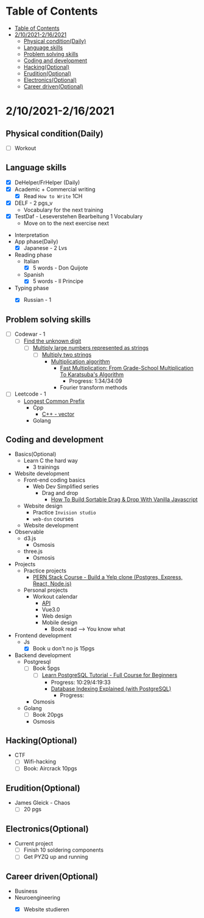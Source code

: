 # Table of Contents
- [Table of Contents](#table-of-contents)
- [2/10/2021-2/16/2021](#2102021-2162021)
  - [Physical condition(Daily)](#physical-conditiondaily)
  - [Language skills](#language-skills)
  - [Problem solving skills](#problem-solving-skills)
  - [Coding and development](#coding-and-development)
  - [Hacking(Optional)](#hackingoptional)
  - [Erudition(Optional)](#eruditionoptional)
  - [Electronics(Optional)](#electronicsoptional)
  - [Career driven(Optional)](#career-drivenoptional)

# 2/10/2021-2/16/2021
## Physical condition(Daily)
- [ ] Workout

## Language skills
- [x] DeHelper/FrHelper (Daily)
- [x] Academic + Commercial writing
  - [x] Read `How to Write` 1CH
- [x] DELF - 2 pgs_v
  - Vocabulary for the next training
- [x] TestDaf - Leseverstehen Bearbeitung 1 Vocabulary
  - Move on to the next exercise  next
- Interpretation
- App phase(Daily)
  - [x] Japanese - 2 Lvs
- Reading phase
  - Italian
    - [x] 5 words - Don Quijote
  - Spanish
    - [X] 5 words - Il Principe
- Typing phase
  - [x] Russian - 1


## Problem solving skills
- [ ] Codewar - 1
  - [ ] [Find the unknown digit](https://www.codewars.com/kata/546d15cebed2e10334000ed9/train/javascript)
    - [ ] [Multiply large numbers represented as strings](https://www.geeksforgeeks.org/multiply-large-numbers-represented-as-strings/)
      - [ ] [Multiply two strings](https://practice.geeksforgeeks.org/problems/multiply-two-strings/1)
        - [Multiplication algorithm](https://en.wikipedia.org/wiki/Multiplication_algorithm)
          - [Fast Multiplication: From Grade-School Multiplication To Karatsuba's Algorithm](https://www.youtube.com/watch?v=-dfsxsiGoC8)
            - Progress: 1:34/34:09
          - Fourier transform methods

- [ ] Leetcode - 1
  - [Longest Common Prefix](https://leetcode.com/problems/longest-common-prefix/)
    - Cpp
      - [C++ - vector](https://en.cppreference.com/w/cpp/container/vector)
    - Golang
## Coding and development
- Basics(Optional)
  - Learn C the hard way
    - 3 trainings
- Website development
  - Front-end coding basics
    - Web Dev Simplified series
      - Drag and drop
        - [How To Build Sortable Drag & Drop With Vanilla Javascript](https://www.youtube.com/watch?v=jfYWwQrtzzY)
  - Website design
    - Practice `Invision studio`
    - `web-dsn` courses
  - Website development
- Observable
  - d3.js
    - Osmosis
  - three.js
    - Osmosis
- Projects
  - Practice projects
    - [PERN Stack Course - Build a Yelp clone (Postgres, Express, React, Node.js)](https://www.youtube.com/watch?v=J01rYl9T3BU)
  - Personal projects
    - Workout calendar
      - [API](https://www.programmableweb.com/api-university/what-are-apis-and-how-do-they-work)
      - Vue3.0
      - Web design
      - Mobile design
        - Book read --> You know what
- Frontend development
  - Js
    - [x] Book u don't no js 15pgs
- Backend development
  - Postgresql
    - [ ] Book 5pgs
      - [ ] [Learn PostgreSQL Tutorial - Full Course for Beginners](https://www.youtube.com/watch?v=qw--VYLpxG4)
        - Progress: 10:29/4:19:33
        - [Database Indexing Explained (with PostgreSQL)](https://www.youtube.com/watch?v=-qNSXK7s7_w)
          - Progress:
    - Osmosis
  - Golang
    - [ ] Book 20pgs
    - Osmosis
## Hacking(Optional)
- CTF
  - [ ] Wifi-hacking
  - [ ] Book: Aircrack 10pgs
## Erudition(Optional)
- James Gleick - Chaos
  - [ ] 20 pgs
## Electronics(Optional)
- Current project
  - [ ] Finish 10 soldering components
  - [ ] Get PYZQ up and running
## Career driven(Optional)
- Business
- Neuroengineering
  - [x] Website studieren

